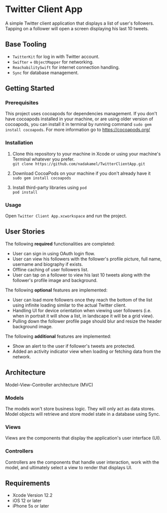 # Twitter Client App

A simple Twitter client application that displays a list of user's followers. Tapping on a follower will open a screen displaying his last 10 tweets.

## Base Tooling

- `TwitterKit` for log in with Twitter account.
- `Swifter` + `ObjectMapper` for networking.
- `ReachabilitySwift` for internet connection handling.
- `Sync` for database management.

## Getting Started

### Prerequisites
This project uses cocoapods for dependencies management. If you don't have cocoapods installed in your machine, or are using older version of cocoapods, you can install it in terminal by running command ```sudo gem install cocoapods```. For more information go to https://cocoapods.org/

### Installation

1. Clone this repository to your machine in Xcode or using your machine's Terminal whatever you prefer.\
`git clone https://github.com/nadakamel/TwitterClientApp.git`

2. Download CocoaPods on your machine if you don't already have it\
`sudo gem install cocoapods`

3. Install third-party libraries using `pod`\
`pod install`

### Usage
Open  ```Twitter Client App.xcworkspace``` and run the project.

## User Stories
The following **required** functionalities are completed:

- User can sign in using OAuth login flow.
- User can view his followers with the follower's profile picture, full name, username and biography if exists.
- Offline caching of user followers list.
- User can tap on a follower to view his last 10 tweets along with the follower's profile image and background.

The following **optional** features are implemented:

- User can load more followers once they reach the bottom of the list using infinite loading similar to the actual Twitter client.
- Handling UI for device orientation when viewing user followers (i.e. when in portrait it will show a list, in landscape it will be a grid view).
- Pulling down the follower profile page should blur and resize the header background image.

The following **additional** features are implemented:

- Show an alert to the user if follower's tweets are protected.
- Added an activity indicator view when loading or fetching data from the network.

## Architecture

Model-View-Controller architecture (MVC)

### Models
The models won't store business logic. They will only act as data stores. Model objects will retrieve and store model state in a database using Sync.

### Views
Views are the components that display the application's user interface (UI). 

### Controllers
Controllers are the components that handle user interaction, work with the model, and ultimately select a view to render that displays UI.

## Requirements
- Xcode Version 12.2
- iOS 12 or later
- iPhone 5s or later
